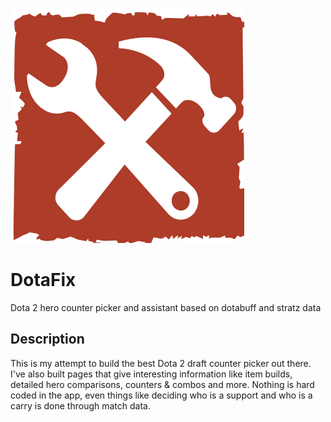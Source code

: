 ![DotaFix image](./assets/logo-dotafix.optimized.svg)
# DotaFix
Dota 2 hero counter picker and assistant based on dotabuff and stratz data
## Description
This is my attempt to build the best Dota 2 draft counter picker out there.  I've also built pages that give interesting information like item builds, detailed hero comparisons, counters & combos and more.  Nothing is hard coded in the app, even things like deciding who is a support and who is a carry is done through match data.
